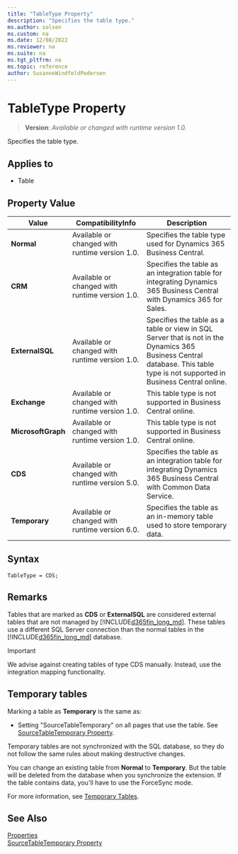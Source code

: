 ```yaml
---
title: "TableType Property"
description: "Specifies the table type."
ms.author: solsen
ms.custom: na
ms.date: 12/08/2022
ms.reviewer: na
ms.suite: na
ms.tgt_pltfrm: na
ms.topic: reference
author: SusanneWindfeldPedersen
---
```

[//]: # (START>DO_NOT_EDIT)
[//]: # (IMPORTANT:Do not edit any of the content between here and the END>DO_NOT_EDIT.)
[//]: # (Any modifications should be made in the .xml files in the ModernDev repo.)
# TableType Property
> **Version**: _Available or changed with runtime version 1.0._

Specifies the table type.

## Applies to
-   Table

## Property Value

|Value|CompatibilityInfo|Description|
|-----------|-----------|---------------------------------------|
|**Normal**|Available or changed with runtime version 1.0.|Specifies the table type used for Dynamics 365 Business Central.|
|**CRM**|Available or changed with runtime version 1.0.|Specifies the table as an integration table for integrating Dynamics 365 Business Central with Dynamics 365 for Sales.|
|**ExternalSQL**|Available or changed with runtime version 1.0.|Specifies the table as a table or view in SQL Server that is not in the Dynamics 365 Business Central database. This table type is not supported in Business Central online.|
|**Exchange**|Available or changed with runtime version 1.0.|This table type is not supported in Business Central online.|
|**MicrosoftGraph**|Available or changed with runtime version 1.0.|This table type is not supported in Business Central online.|
|**CDS**|Available or changed with runtime version 5.0.|Specifies the table as an integration table for integrating Dynamics 365 Business Central with Common Data Service.|
|**Temporary**|Available or changed with runtime version 6.0.|Specifies the table as an in-memory table used to store temporary data.|

[//]: # (IMPORTANT: END>DO_NOT_EDIT)


## Syntax

```AL
TableType = CDS;
```

## Remarks

Tables that are marked as **CDS** or **ExternalSQL** are considered external tables that are not managed by [!INCLUDE[d365fin_long_md](../includes/d365fin_long_md.md)]. These tables use a different SQL Server connection than the normal tables in the [!INCLUDE[d365fin_long_md](../includes/d365fin_long_md.md)] database. 

> [!IMPORTANT]  
> We advise against creating tables of type CDS manually. Instead, use the integration mapping functionality.
<!-- For more information, see [Introduction to Dynamics 365 for Sales Integration Customization in Dynamics NAV](Introduction-to-Dynamics-CRM-Integration-Customization-in-Dynamics-NAV.md).  
 -->

## Temporary tables

Marking a table as **Temporary** is the same as:

- Setting "SourceTableTemporary" on all pages that use the table. See [SourceTableTemporary Property](devenv-sourcetabletemporary-property.md).  

Temporary tables are not synchronized with the SQL database, so they do not follow the same rules about making destructive changes.

You can change an existing table from **Normal** to **Temporary**. But the table will be deleted from the database when you synchronize the extension. If the table contains data, you'll have to use the ForceSync mode.

For more information, see [Temporary Tables](../devenv-temporary-tables.md).

## See Also  

[Properties](devenv-properties.md)  
[SourceTableTemporary Property](devenv-sourcetabletemporary-property.md)  
